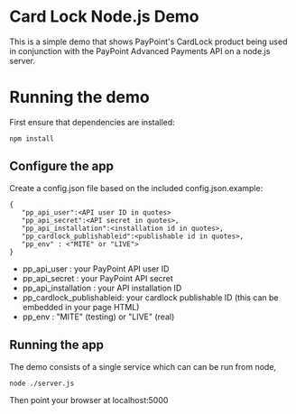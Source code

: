 # Card Lock Node.js Demo

This is a simple demo that shows PayPoint's CardLock product being used in conjunction with the PayPoint Advanced Payments API
on a node.js server.

# Running the demo
First ensure that dependencies are installed:

    npm install


## Configure the app

Create a config.json file based  on the included config.json.example:


	{
	   "pp_api_user":<API user ID in quotes>
	   "pp_api_secret":<API secret in quotes>,
	   "pp_api_installation":<installation id in quotes>,
	   "pp_cardlock_publishableid":<publishable id in quotes>,
	   "pp_env" : <"MITE" or "LIVE">
	}

* pp_api_user : your PayPoint API user ID
* pp_api_secret : your PayPoint API secret
* pp_api_installation : your API installation ID
* pp_cardlock_publishableid: your cardlock publishable ID (this can be embedded in your page HTML)
* pp_env : "MITE" (testing) or "LIVE" (real)

## Running the app

The demo consists of a single service  which can can be run from node,

    node ./server.js

Then point your browser at localhost:5000